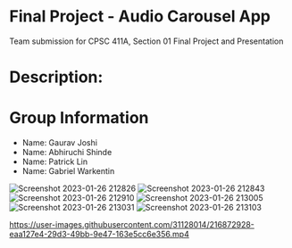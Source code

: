 # Final Project - Audio Carousel App

Team submission for CPSC 411A, Section 01 Final Project and Presentation

# Description: 
  
# Group Information

* Name: Gaurav Joshi
* Name: Abhiruchi Shinde
* Name: Patrick Lin 
* Name: Gabriel Warkentin


![Screenshot 2023-01-26 212826](https://user-images.githubusercontent.com/31128014/216876747-976a5bde-4269-4ceb-bfff-9f54e0515320.jpg)
![Screenshot 2023-01-26 212843](https://user-images.githubusercontent.com/31128014/216876765-5fdba6a9-dad0-4303-a1f9-e3c9616402fc.jpg)
![Screenshot 2023-01-26 212910](https://user-images.githubusercontent.com/31128014/216876783-20803fe8-8237-4223-8803-f5ccd26bcb7b.jpg)
![Screenshot 2023-01-26 213005](https://user-images.githubusercontent.com/31128014/216876799-3b67e9f5-9eac-429a-a4ca-2ee3cc556d8b.jpg)
![Screenshot 2023-01-26 213031](https://user-images.githubusercontent.com/31128014/216876812-a848542b-8bc5-483a-ad5b-7a1132a90014.jpg)
![Screenshot 2023-01-26 213103](https://user-images.githubusercontent.com/31128014/216876822-483db07f-9bf8-4a54-a02d-a7f1f2308adb.jpg)




https://user-images.githubusercontent.com/31128014/216872928-eaa127e4-29d3-49bb-9e47-163e5cc6e356.mp4

